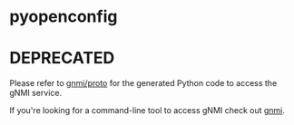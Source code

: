 # pyopenconfig

# DEPRECATED

Please refer to [gnmi/proto](https://github.com/openconfig/gnmi/tree/master/proto/gnmi) for the generated Python code to access the gNMI service.

If you're looking for a command-line tool to access gNMI check out [gnmi](https://github.com/aristanetworks/goarista/tree/master/cmd/gnmi).
